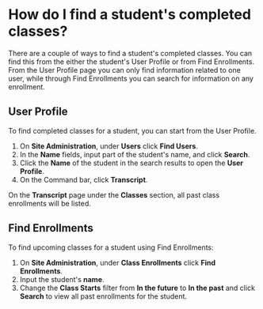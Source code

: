 # How do I find a student's completed classes?

There are a couple of ways to find a student's completed classes. You can find this from the either the student's User Profile or from Find Enrollments. From the User Profile page you can only find information related to one user, while through Find Enrollments you can search for information on any enrollment.

## User Profile

To find completed classes for a student, you can start from the User Profile.
1. On **Site Administration**, under **Users** click **Find Users**. 
1. In the **Name** fields, input part of the student's name, and click **Search**. 
1. Click the **Name** of the student in the search results to open the **User Profile**. 
1. On the Command bar, click **Transcript**. 

On the **Transcript** page under the **Classes** section, all past class enrollments will be listed.

## Find Enrollments

To find upcoming classes for a student using Find Enrollments:
1. On **Site Administration**, under **Class Enrollments** click **Find Enrollments**. 
1. Input the student's **name**. 
1. Change the **Class Starts** filter from **In the future** to **In the past** and click **Search** to view all past enrollments for the student.
